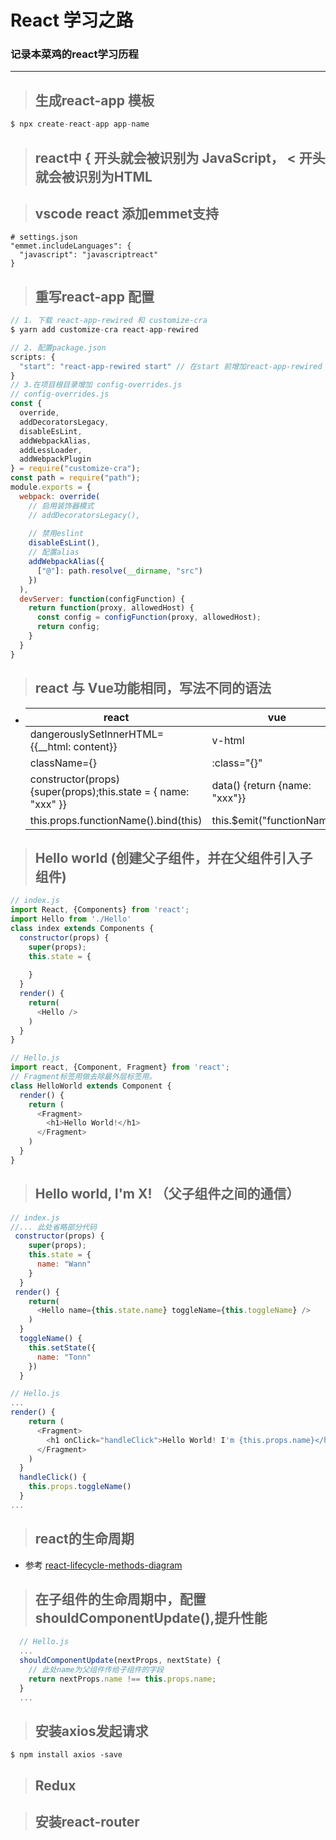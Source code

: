 # React 学习之路
<!--
 * @Author: WannTonn
 * @Date: 2021-07-03 09:29:34
 * @Description: 
 * @FilePath: /wanntonn.github.io/_posts/2021-07-02-start-react.md
-->
### 记录本菜鸡的react学习历程

---
> ## 生成react-app 模板
```JavaScript
$ npx create-react-app app-name
```
> ## react中 { 开头就会被识别为 JavaScript， < 开头就会被识别为HTML

> ## vscode react 添加emmet支持
```
# settings.json
"emmet.includeLanguages": {
  "javascript": "javascriptreact"
}

```
> ## 重写react-app 配置
```javascript
// 1. 下载 react-app-rewired 和 customize-cra
$ yarn add customize-cra react-app-rewired

// 2. 配置package.json 
scripts: {
  "start": "react-app-rewired start" // 在start 前增加react-app-rewired
}
// 3.在项目根目录增加 config-overrides.js
// config-overrides.js
const {
  override,
  addDecoratorsLegacy,
  disableEsLint,
  addWebpackAlias,
  addLessLoader,
  addWebpackPlugin
} = require("customize-cra");
const path = require("path");
module.exports = {
  webpack: override(
    // 启用装饰器模式
    // addDecoratorsLegacy(),
    
    // 禁用eslint
    disableEsLint(),
    // 配置alias
    addWebpackAlias({
      ["@"]: path.resolve(__dirname, "src")
    })
  ),
  devServer: function(configFunction) {
    return function(proxy, allowedHost) {
      const config = configFunction(proxy, allowedHost);
      return config;
    }
  }
}

```
> ## react 与 Vue功能相同，写法不同的语法
- |react|vue|
  |-|-|
  | dangerouslySetInnerHTML={{__html: content}} | v-html|
  | className={}| :class="{}"|
  | constructor(props){super(props);this.state = { name: "xxx" }}| data() {return {name: "xxx"}}|
  | this.props.functionName().bind(this) | this.$emit("functionName") |
> ## Hello world (创建父子组件，并在父组件引入子组件)
```javascript
// index.js
import React, {Components} from 'react';
import Hello from './Hello'
class index extends Components {
  constructor(props) {
    super(props);
    this.state = {
      
    }
  }
  render() {
    return(
      <Hello />
    )
  }
}

// Hello.js
import react, {Component, Fragment} from 'react';
// Fragment标签用做去除最外层标签用。
class HelloWorld extends Component {
  render() {
    return (
      <Fragment>
        <h1>Hello World!</h1>
      </Fragment>
    )
  }
}
```

> ## Hello world, I'm X! （父子组件之间的通信）
```javascript
// index.js
//... 此处省略部分代码
 constructor(props) {
    super(props);
    this.state = {
      name: "Wann"
    }
  }
 render() {
    return(
      <Hello name={this.state.name} toggleName={this.toggleName} />
    )
  }
  toggleName() {
    this.setState({
      name: "Tonn"
    })
  }

// Hello.js
...
render() {
    return (
      <Fragment>
        <h1 onClick="handleClick">Hello World! I'm {this.props.name}</h1>
      </Fragment>
    )
  }
  handleClick() {
    this.props.toggleName()
  }
...
```
> ## react的生命周期
- 参考 [react-lifecycle-methods-diagram](https://projects.wojtekmaj.pl/react-lifecycle-methods-diagram/)
> ## 在子组件的生命周期中，配置shouldComponentUpdate(),提升性能
```javascript
  // Hello.js
  ...
  shouldComponentUpdate(nextProps, nextState) {
    // 此处name为父组件传给子组件的字段
    return nextProps.name !== this.props.name;
  }
  ...
```



> ## 安装axios发起请求
```
$ npm install axios -save
```
> ## Redux

> ## 安装react-router